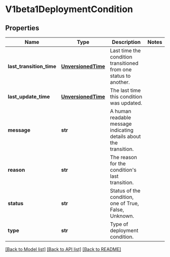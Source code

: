 # V1beta1DeploymentCondition

## Properties
Name | Type | Description | Notes
------------ | ------------- | ------------- | -------------
**last_transition_time** | [**UnversionedTime**](UnversionedTime.md) | Last time the condition transitioned from one status to another. | 
**last_update_time** | [**UnversionedTime**](UnversionedTime.md) | The last time this condition was updated. | 
**message** | **str** | A human readable message indicating details about the transition. | 
**reason** | **str** | The reason for the condition&#39;s last transition. | 
**status** | **str** | Status of the condition, one of True, False, Unknown. | 
**type** | **str** | Type of deployment condition. | 

[[Back to Model list]](../README.md#documentation-for-models) [[Back to API list]](../README.md#documentation-for-api-endpoints) [[Back to README]](../README.md)


